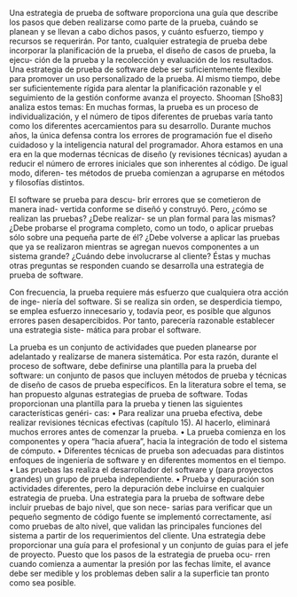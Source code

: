 Una estrategia de prueba de software proporciona una guía que describe los pasos que deben realizarse como parte de la prueba, cuándo se planean y se llevan a cabo dichos pasos, y cuánto esfuerzo, tiempo y recursos se requerirán. Por tanto, cualquier estrategia de prueba debe incorporar la planificación de la prueba, el diseño de casos de prueba, la ejecu- ción de la prueba y la recolección y evaluación de los resultados. Una estrategia de prueba de software debe ser suficientemente flexible para promover un uso personalizado de la prueba. Al mismo tiempo, debe ser suficientemente rígida para alentar la planificación razonable y el seguimiento de la gestión conforme avanza el proyecto. Shooman [Sho83] analiza estos temas: En muchas formas, la prueba es un proceso de individualización, y el número de tipos diferentes de pruebas varía tanto como los diferentes acercamientos para su desarrollo. Durante muchos años, la única defensa contra los errores de programación fue el diseño cuidadoso y la inteligencia natural del programador. Ahora estamos en una era en la que modernas técnicas de diseño (y revisiones técnicas) ayudan a reducir el número de errores iniciales que son inherentes al código. De igual modo, diferen- tes métodos de prueba comienzan a agruparse en métodos y filosofías distintos.

El software se prueba para descu- brir errores que se cometieron de manera inad- vertida conforme se diseñó y construyó. Pero, ¿cómo se realizan las pruebas? ¿Debe realizar- se un plan formal para las mismas? ¿Debe probarse el programa completo, como un todo, o aplicar pruebas sólo sobre una pequeña parte de él? ¿Debe volverse a aplicar las pruebas que ya se realizaron mientras se agregan nuevos componentes a un sistema grande? ¿Cuándo debe involucrarse al cliente? Éstas y muchas otras preguntas se responden cuando se desarrolla una estrategia de prueba de software.

Con frecuencia, la prueba requiere más esfuerzo que cualquiera otra acción de inge- niería del software. Si se realiza sin orden, se desperdicia tiempo, se emplea esfuerzo innecesario y, todavía peor, es posible que algunos errores pasen desapercibidos. Por tanto, parecería razonable establecer una estrategia siste- mática para probar el software.

La prueba es un conjunto de actividades que pueden planearse por adelantado y realizarse de manera sistemática. Por esta razón, durante el proceso de software, debe definirse una plantilla para la prueba del software: un conjunto de pasos que incluyen métodos de prueba y técnicas de diseño de casos de prueba específicos. En la literatura sobre el tema, se han propuesto algunas estrategias de prueba de software. Todas proporcionan una plantilla para la prueba y tienen las siguientes características genéri- cas: • Para realizar una prueba efectiva, debe realizar revisiones técnicas efectivas (capítulo 15). Al hacerlo, eliminará muchos errores antes de comenzar la prueba. • La prueba comienza en los componentes y opera “hacia afuera”, hacia la integración de todo el sistema de cómputo. • Diferentes técnicas de prueba son adecuadas para distintos enfoques de ingeniería de software y en diferentes momentos en el tiempo. • Las pruebas las realiza el desarrollador del software y (para proyectos grandes) un grupo de prueba independiente. • Prueba y depuración son actividades diferentes, pero la depuración debe incluirse en cualquier estrategia de prueba. Una estrategia para la prueba de software debe incluir pruebas de bajo nivel, que son nece- sarias para verificar que un pequeño segmento de código fuente se implementó correctamente, así como pruebas de alto nivel, que validan las principales funciones del sistema a partir de los requerimientos del cliente. Una estrategia debe proporcionar una guía para el profesional y un conjunto de guías para el jefe de proyecto. Puesto que los pasos de la estrategia de prueba ocu- rren cuando comienza a aumentar la presión por las fechas límite, el avance debe ser medible y los problemas deben salir a la superficie tan pronto como sea posible.
